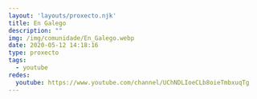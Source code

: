 ```yaml
---
layout: 'layouts/proxecto.njk'
title: En Galego
description: ""
img: /img/comunidade/En_Galego.webp
date: 2020-05-12 14:18:16
type: proxecto
tags:
  - youtube
redes:
  youtube: https://www.youtube.com/channel/UChNDLIoeCLb8oieTmbxuqTg
---
```

